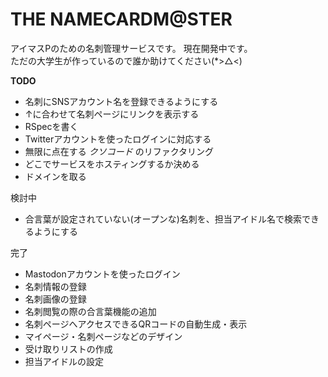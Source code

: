# THE NAMECARDM@STER

アイマスPのための名刺管理サービスです。
現在開発中です。  
ただの大学生が作っているので誰か助けてください(*>△<)

**TODO**

+ 名刺にSNSアカウント名を登録できるようにする
+ ↑に合わせて名刺ページにリンクを表示する
+ RSpecを書く
+ Twitterアカウントを使ったログインに対応する
+ 無限に点在する *クソコード* のリファクタリング
+ どこでサービスをホスティングするか決める
+ ドメインを取る

検討中

+ 合言葉が設定されていない(オープンな)名刺を、担当アイドル名で検索できるようにする

完了

+ Mastodonアカウントを使ったログイン
+ 名刺情報の登録
+ 名刺画像の登録
+ 名刺閲覧の際の合言葉機能の追加
+ 名刺ページへアクセスできるQRコードの自動生成・表示
+ マイページ・名刺ページなどのデザイン
+ 受け取りリストの作成
+ 担当アイドルの設定
